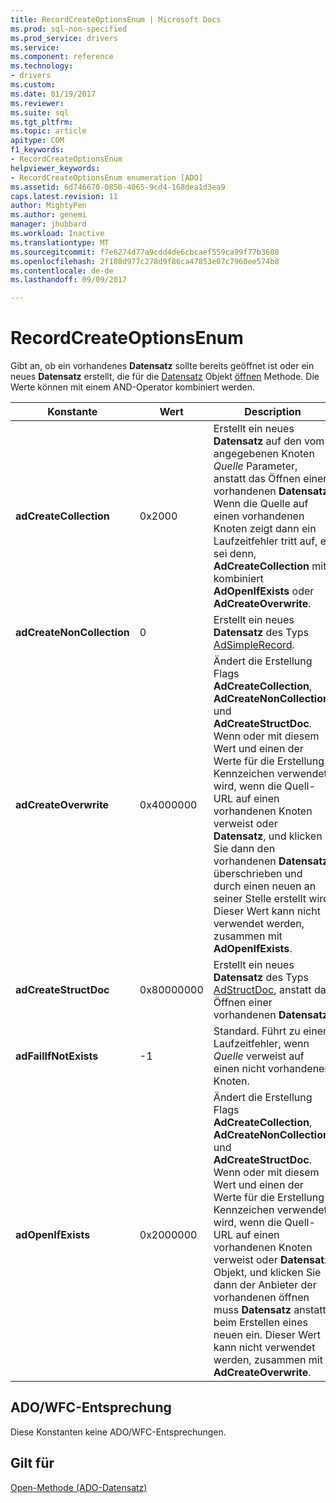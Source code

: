 ```yaml
---
title: RecordCreateOptionsEnum | Microsoft Docs
ms.prod: sql-non-specified
ms.prod_service: drivers
ms.service: 
ms.component: reference
ms.technology:
- drivers
ms.custom: 
ms.date: 01/19/2017
ms.reviewer: 
ms.suite: sql
ms.tgt_pltfrm: 
ms.topic: article
apitype: COM
f1_keywords:
- RecordCreateOptionsEnum
helpviewer_keywords:
- RecordCreateOptionsEnum enumeration [ADO]
ms.assetid: 6d746670-0850-4065-9cd4-168dea1d3ea9
caps.latest.revision: 11
author: MightyPen
ms.author: genemi
manager: jhubbard
ms.workload: Inactive
ms.translationtype: MT
ms.sourcegitcommit: f7e6274d77a9cdd4de6cbcaef559ca99f77b3608
ms.openlocfilehash: 2f108d977c278d9f86ca47853e07c7960ee574b8
ms.contentlocale: de-de
ms.lasthandoff: 09/09/2017

---
```

# <a name="recordcreateoptionsenum"></a>RecordCreateOptionsEnum
Gibt an, ob ein vorhandenes **Datensatz** sollte bereits geöffnet ist oder ein neues **Datensatz** erstellt, die für die [Datensatz](../../../ado/reference/ado-api/record-object-ado.md) Objekt [öffnen](../../../ado/reference/ado-api/open-method-ado-record.md) Methode. Die Werte können mit einem AND-Operator kombiniert werden.  
  
|Konstante|Wert|Description|  
|--------------|-----------|-----------------|  
|**adCreateCollection**|0x2000|Erstellt ein neues **Datensatz** auf den vom angegebenen Knoten *Quelle* Parameter, anstatt das Öffnen einer vorhandenen **Datensatz**. Wenn die Quelle auf einen vorhandenen Knoten zeigt dann ein Laufzeitfehler tritt auf, es sei denn, **AdCreateCollection** mit kombiniert **AdOpenIfExists** oder **AdCreateOverwrite**.|  
|**adCreateNonCollection**|0|Erstellt ein neues **Datensatz** des Typs [AdSimpleRecord](../../../ado/reference/ado-api/recordtypeenum.md).|  
|**adCreateOverwrite**|0x4000000|Ändert die Erstellung Flags **AdCreateCollection**, **AdCreateNonCollection**, und **AdCreateStructDoc**. Wenn oder mit diesem Wert und einen der Werte für die Erstellung Kennzeichen verwendet wird, wenn die Quell-URL auf einen vorhandenen Knoten verweist oder **Datensatz**, und klicken Sie dann den vorhandenen **Datensatz** überschrieben und durch einen neuen an seiner Stelle erstellt wird. Dieser Wert kann nicht verwendet werden, zusammen mit **AdOpenIfExists**.|  
|**adCreateStructDoc**|0x80000000|Erstellt ein neues **Datensatz** des Typs [AdStructDoc](../../../ado/reference/ado-api/recordtypeenum.md), anstatt das Öffnen einer vorhandenen **Datensatz**.|  
|**adFailIfNotExists**|-1|Standard. Führt zu einem Laufzeitfehler, wenn *Quelle* verweist auf einen nicht vorhandenen Knoten.|  
|**adOpenIfExists**|0x2000000|Ändert die Erstellung Flags **AdCreateCollection**, **AdCreateNonCollection**, und **AdCreateStructDoc**. Wenn oder mit diesem Wert und einen der Werte für die Erstellung Kennzeichen verwendet wird, wenn die Quell-URL auf einen vorhandenen Knoten verweist oder **Datensatz** Objekt, und klicken Sie dann der Anbieter der vorhandenen öffnen muss **Datensatz** anstatt beim Erstellen eines neuen ein. Dieser Wert kann nicht verwendet werden, zusammen mit **AdCreateOverwrite**.|  
  
## <a name="adowfc-equivalent"></a>ADO/WFC-Entsprechung  
 Diese Konstanten keine ADO/WFC-Entsprechungen.  
  
## <a name="applies-to"></a>Gilt für  
 [Open-Methode (ADO-Datensatz)](../../../ado/reference/ado-api/open-method-ado-record.md)

